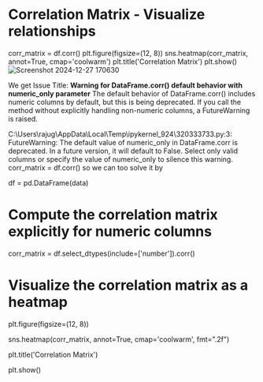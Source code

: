 # Correlation Matrix - Visualize relationships

corr_matrix = df.corr()
plt.figure(figsize=(12, 8))
sns.heatmap(corr_matrix, annot=True, cmap='coolwarm')
plt.title('Correlation Matrix')
plt.show()
![Screenshot 2024-12-27 170630](https://github.com/user-attachments/assets/6afee0c2-2938-461c-909e-dc32fa15a299)


 We get Issue Title: **Warning for DataFrame.corr() default behavior with numeric_only parameter**
 The default behavior of DataFrame.corr() includes numeric columns by default, but this is being deprecated. 
 If you call the method without explicitly handling non-numeric columns, a FutureWarning is raised.
 
C:\Users\rajug\AppData\Local\Temp\ipykernel_924\320333733.py:3: FutureWarning: The default value of numeric_only in DataFrame.corr is deprecated. In a future version, it will default to False. Select only valid columns or specify the value of numeric_only to silence this warning.
   corr_matrix = df.corr()
   so we can too solve it by
   
   df = pd.DataFrame(data)

# Compute the correlation matrix explicitly for numeric columns
corr_matrix = df.select_dtypes(include=['number']).corr()

 # Visualize the correlation matrix as a heatmap
 plt.figure(figsize=(12, 8))
 
  sns.heatmap(corr_matrix, annot=True, cmap='coolwarm', fmt=".2f")
  
 plt.title('Correlation Matrix')
 
 plt.show()

